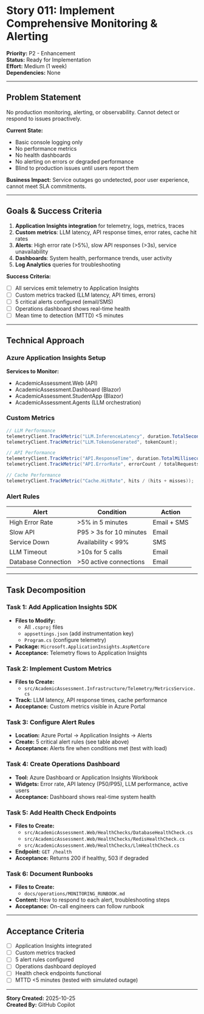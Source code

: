 # Story 011: Implement Comprehensive Monitoring & Alerting

**Priority:** P2 - Enhancement  
**Status:** Ready for Implementation  
**Effort:** Medium (1 week)  
**Dependencies:** None

---

## Problem Statement

No production monitoring, alerting, or observability. Cannot detect or respond to issues proactively.

**Current State:**

- Basic console logging only
- No performance metrics
- No health dashboards
- No alerting on errors or degraded performance
- Blind to production issues until users report them

**Business Impact:** Service outages go undetected, poor user experience, cannot meet SLA commitments.

---

## Goals & Success Criteria

1. **Application Insights integration** for telemetry, logs, metrics, traces
2. **Custom metrics**: LLM latency, API response times, error rates, cache hit rates
3. **Alerts**: High error rate (>5%), slow API responses (>3s), service unavailability
4. **Dashboards**: System health, performance trends, user activity
5. **Log Analytics** queries for troubleshooting

**Success Criteria:**

- [ ] All services emit telemetry to Application Insights
- [ ] Custom metrics tracked (LLM latency, API times, errors)
- [ ] 5 critical alerts configured (email/SMS)
- [ ] Operations dashboard shows real-time health
- [ ] Mean time to detection (MTTD) <5 minutes

---

## Technical Approach

### Azure Application Insights Setup

**Services to Monitor:**

- AcademicAssessment.Web (API)
- AcademicAssessment.Dashboard (Blazor)
- AcademicAssessment.StudentApp (Blazor)
- AcademicAssessment.Agents (LLM orchestration)

### Custom Metrics

```csharp
// LLM Performance
telemetryClient.TrackMetric("LLM.InferenceLatency", duration.TotalSeconds);
telemetryClient.TrackMetric("LLM.TokensGenerated", tokenCount);

// API Performance
telemetryClient.TrackMetric("API.ResponseTime", duration.TotalMilliseconds);
telemetryClient.TrackMetric("API.ErrorRate", errorCount / totalRequests);

// Cache Performance
telemetryClient.TrackMetric("Cache.HitRate", hits / (hits + misses));
```

### Alert Rules

| Alert | Condition | Action |
|-------|-----------|--------|
| High Error Rate | >5% in 5 minutes | Email + SMS |
| Slow API | P95 > 3s for 10 minutes | Email |
| Service Down | Availability < 99% | SMS |
| LLM Timeout | >10s for 5 calls | Email |
| Database Connection | >50 active connections | Email |

---

## Task Decomposition

### Task 1: Add Application Insights SDK

- **Files to Modify:**
  - All `.csproj` files
  - `appsettings.json` (add instrumentation key)
  - `Program.cs` (configure telemetry)
- **Package:** `Microsoft.ApplicationInsights.AspNetCore`
- **Acceptance:** Telemetry flows to Application Insights

### Task 2: Implement Custom Metrics

- **Files to Create:**
  - `src/AcademicAssessment.Infrastructure/Telemetry/MetricsService.cs`
- **Track:** LLM latency, API response times, cache performance
- **Acceptance:** Custom metrics visible in Azure Portal

### Task 3: Configure Alert Rules

- **Location:** Azure Portal → Application Insights → Alerts
- **Create:** 5 critical alert rules (see table above)
- **Acceptance:** Alerts fire when conditions met (test with load)

### Task 4: Create Operations Dashboard

- **Tool:** Azure Dashboard or Application Insights Workbook
- **Widgets:** Error rate, API latency (P50/P95), LLM performance, active users
- **Acceptance:** Dashboard shows real-time system health

### Task 5: Add Health Check Endpoints

- **Files to Create:**
  - `src/AcademicAssessment.Web/HealthChecks/DatabaseHealthCheck.cs`
  - `src/AcademicAssessment.Web/HealthChecks/RedisHealthCheck.cs`
  - `src/AcademicAssessment.Web/HealthChecks/LlmHealthCheck.cs`
- **Endpoint:** `GET /health`
- **Acceptance:** Returns 200 if healthy, 503 if degraded

### Task 6: Document Runbooks

- **Files to Create:**
  - `docs/operations/MONITORING_RUNBOOK.md`
- **Content:** How to respond to each alert, troubleshooting steps
- **Acceptance:** On-call engineers can follow runbook

---

## Acceptance Criteria

- [ ] Application Insights integrated
- [ ] Custom metrics tracked
- [ ] 5 alert rules configured
- [ ] Operations dashboard deployed
- [ ] Health check endpoints functional
- [ ] MTTD <5 minutes (tested with simulated outage)

---

**Story Created:** 2025-10-25  
**Created By:** GitHub Copilot
